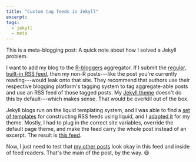 ```yaml
---
title: "Custom tag feeds in Jekyll"
excerpt:
tags:
  - jekyll
  - meta
---
```


This is a meta-blogging post: A quick note about how I solved a Jekyll problem.

I want to add my blog to the [R-bloggers](https://www.r-bloggers.com/) aggregator. If I submit the [regular, built-in RSS feed](/feed.xml), then my non-R posts---like the post you're currently reading---would leak onto that site. They recommend that authors use their respective blogging platform's tagging system to tag aggregate-able posts and use an RSS feed of those tagged posts. My [Jekyll theme](https://mademistakes.com/work/minimal-mistakes-jekyll-theme/) doesn't do this by default---which makes sense. That would be overkill out of the box.

Jekyll blogs run on the liquid templating system, and I was able to find a [set of templates](https://github.com/snaptortoise/jekyll-rss-feeds) for constructing RSS feeds using liquid, and I [adapted it](https://github.com/tjmahr/tjmahr.github.io/blob/c33a922a7542b5038556b06757c8f1c449c58e19/feed.r.xml) for my theme. Mostly, I had to plug in the correct site variables, override the default page theme, and make the feed carry the whole post instead of an excerpt. The result is [this feed](/feed.r.xml). 

Now, I just need to test that [my other posts](/year-archive/) look okay in this feed and inside of feed readers. That's the main of the post, by the way. :satisfied:
